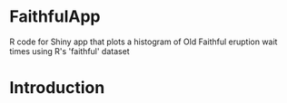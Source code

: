 FaithfulApp
===========

R code for Shiny app that plots a histogram of Old Faithful eruption wait times using R's 'faithful' dataset


Introduction
===========
